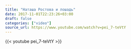 ```yaml
---
title: "Наташа Ростова и лошадь"
date: 2017-11-01T22:23:26+03:00
draft: false
categories: ["video"]
source_url: https://www.youtube.com/watch?v=pei_7-teVtY
---
```

<div class="container">
  <div class="row">
    <div class="col-sm-6">
      {{< youtube pei_7-teVtY >}}
    </div>
  </div>
</div>
<!--more-->
